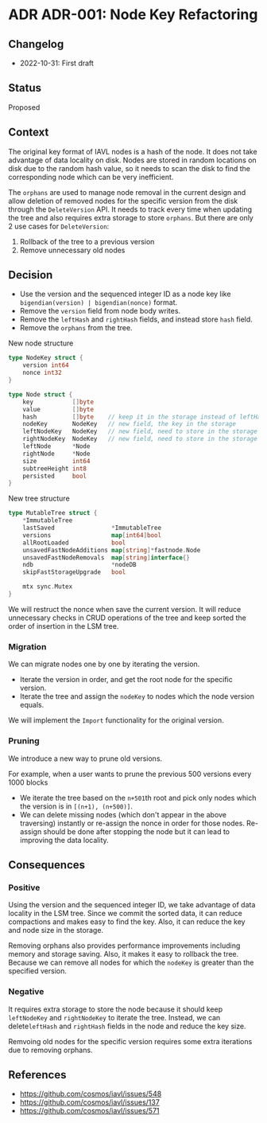 # ADR ADR-001: Node Key Refactoring

## Changelog

- 2022-10-31: First draft

## Status

Proposed

## Context

The original key format of IAVL nodes is a hash of the node. It does not take advantage of data locality on disk. Nodes are stored in random locations on disk due to the random hash value, so it needs to scan the disk to find the corresponding node which can be very inefficient.

The `orphans` are used to manage node removal in the current design and allow deletion of removed nodes for the specific version from the disk through the `DeleteVersion` API. It needs to track every time when updating the tree and also requires extra storage to store `orphans`. But there are only 2 use cases for `DeleteVersion`:

1. Rollback of the tree to a previous version
2. Remove unnecessary old nodes

## Decision

- Use the version and the sequenced integer ID as a node key like `bigendian(version) | bigendian(nonce)` format. 
- Remove the `version` field from node body writes.
- Remove the `leftHash` and `rightHash` fields, and instead store `hash` field.
- Remove the `orphans` from the tree.

New node structure

```go
type NodeKey struct {
    version int64
    nonce int32
}

type Node struct {
	key           []byte
	value         []byte
	hash          []byte    // keep it in the storage instead of leftHash and rightHash
	nodeKey       NodeKey   // new field, the key in the storage
	leftNodeKey   NodeKey   // new field, need to store in the storage
	rightNodeKey  NodeKey   // new field, need to store in the storage
	leftNode      *Node
	rightNode     *Node
    size          int64
	subtreeHeight int8
	persisted     bool
}
```

New tree structure

```go
type MutableTree struct {
	*ImmutableTree                                    
	lastSaved                *ImmutableTree
	versions                 map[int64]bool           
	allRootLoaded            bool                     
	unsavedFastNodeAdditions map[string]*fastnode.Node
	unsavedFastNodeRemovals  map[string]interface{}   
	ndb                      *nodeDB
	skipFastStorageUpgrade   bool 

	mtx sync.Mutex
}
```

We will restruct the nonce when save the current version. It will reduce unnecessary checks in CRUD operations of the tree and keep sorted the order of insertion in the LSM tree.

### Migration

We can migrate nodes one by one by iterating the version.

- Iterate the version in order, and get the root node for the specific version.
- Iterate the tree and assign the `nodeKey` to nodes which the node version equals. 

We will implement the `Import` functionality for the original version.

### Pruning

We introduce a new way to prune old versions.

For example, when a user wants to prune the previous 500 versions every 1000 blocks
- We iterate the tree based on the `n+501`th root and pick only nodes which the version is in `[(n+1), (n+500)]`.
- We can delete missing nodes (which don't appear in the above traversing) instantly or re-assign the nonce in order for those nodes. Re-assign should be done after stopping the node but it can lead to improving the data locality.

## Consequences

### Positive

Using the version and the sequenced integer ID, we take advantage of data locality in the LSM tree. Since we commit the sorted data, it can reduce compactions and makes easy to find the key. Also, it can reduce the key and node size in the storage.

Removing orphans also provides performance improvements including memory and storage saving. Also, it makes it easy to rollback the tree. Because we can remove all nodes for which the `nodeKey` is greater than the specified version.

### Negative

It requires extra storage to store the node because it should keep `leftNodeKey` and `rightNodeKey` to iterate the tree. Instead, we can delete`leftHash` and `rightHash` fields in the node and reduce the key size.

Remvoing old nodes for the specific version requires some extra iterations due to removing orphans. 

## References

- https://github.com/cosmos/iavl/issues/548
- https://github.com/cosmos/iavl/issues/137
- https://github.com/cosmos/iavl/issues/571
